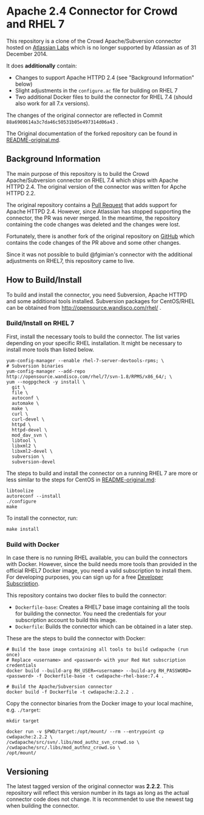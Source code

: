 # Apache 2.4 Connector for Crowd and RHEL 7

This repository is a clone of the Crowd Apache/Subversion connector hosted on [Atlassian Labs](https://bitbucket.org/atlassianlabs/cwdapache.git) which is no longer supported by Atlassian as of 31 December 2014.

It does **additionally** contain:
- Changes to support Apache HTTPD 2.4 (see "Background Information" below)
- Slight adjustments in the `configure.ac` file for building on RHEL 7
- Two additional Docker files to build the connector for RHEL 7.4 (should also work for all 7.x versions).
 
The changes of the original connector are reflected in Commit `88a6908614a3c7da46c50531b05e497314d06a43` .

The Original documentation of the forked repository can be found in [README-original.md](README-original.md).

## Background Information
The main purpose of this repository is to build the Crowd Apache/Subversion connector on RHEL 7.4 which ships with Apache HTTPD 2.4. The original version of the connector was written for Apche HTTPD 2.2.

The original repository contains a [Pull Request](https://bitbucket.org/atlassianlabs/cwdapache/pull-requests/18/added-apache-24-compatibility-and-fixed/diff) that adds support for Apache HTTPD 2.4. However, since Atlassian has stopped supporting the connector, the PR was never merged. In the meantime, the repository containing the code changes was deleted and the changes were lost.

Fortunately, there is another fork of the original repository on [GitHub](https://github.com/fgimian/cwdapache.git) which contains the code changes of the PR above and some other changes.

Since it was not possible to build @fgimian's connector with the additional adjustments on RHEL7, this repository came to live.

## How to Build/Install
To build and install the connector, you need Subversion, Apache HTTPD and some additional tools installed.
Subversion packages for CentOS/RHEL can be obtained from http://opensource.wandisco.com/rhel/ .

### Build/Install on RHEL 7

First, install the necessary tools to build the connector. The list varies depending on your specific RHEL installation. It might be necessary to install more tools than listed below.

    yum-config-manager --enable rhel-7-server-devtools-rpms; \
    # Subversion binaries
    yum-config-manager --add-repo http://opensource.wandisco.com/rhel/7/svn-1.8/RPMS/x86_64/; \
    yum --nogpgcheck -y install \
      git \
      file \
      autoconf \
      automake \
      make \
      curl \
      curl-devel \
      httpd \
      httpd-devel \
      mod_dav_svn \
      libtool \
      libxml2 \
      libxml2-devel \
      subversion \
      subversion-devel

The steps to build and install the connector on a running RHEL 7 are more or less similar to the steps for CentOS in [README-original.md](README-original.md):

    libtoolize
    autoreconf --install
    ./configure
    make

To install the connector, run:

    make install

### Build with Docker
In case there is no running RHEL available, you can build the connectors with Docker. However, since the build needs more tools than provided in the official RHEL7 Docker image, you need a valid subscription to install them. For developing purposes, you can sign up for a free [Developer Subscription](https://developers.redhat.com/blog/2016/03/31/no-cost-rhel-developer-subscription-now-available/).

This repository contains two docker files to build the connector:
- `Dockerfile-base`: Creates a RHEL7 base image containing all the tools for building the connector. You need the credentials for your subscription account to build this image.
- `Dockerfile`: Builds the connector which can be obtained in a later step.

These are the steps to build the connector with Docker:

    # Build the base image containing all tools to build cwdapache (run once)
    # Replace <username> and <password> with your Red Hat subscription credentials
    docker build --build-arg RH_USER=<username> --build-arg RH_PASSWORD=<password> -f Dockerfile-base -t cwdapache-rhel-base:7.4 .

    # Build the Apache/Subversion connector
    docker build -f Dockerfile -t cwdapache:2.2.2 .

Copy the connector binaries from the Docker image to your local machine, e.g. `./target`:

    mkdir target

    docker run -v $PWD/target:/opt/mount/ --rm --entrypoint cp cwdapache:2.2.2 \
    /cwdapache/src/svn/.libs/mod_authz_svn_crowd.so \
    /cwdapache/src/.libs/mod_authnz_crowd.so \
    /opt/mount/

## Versioning
The latest tagged version of the original connector was **2.2.2**. This repository will reflect this version number in its tags as long as the actual connector code does not change.
It is recommendet to use the newest tag when building the connector.
